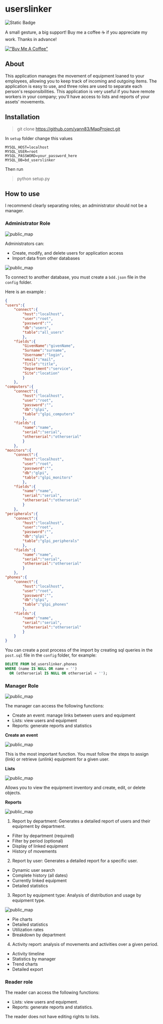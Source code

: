 # userslinker

![Static Badge](https://img.shields.io/badge/status-bêta-orange)

A small gesture, a big support! Buy me a coffee ☕ if you appreciate my work. Thanks in advance!

[!["Buy Me A Coffee"](https://www.buymeacoffee.com/assets/img/custom_images/orange_img.png)](https://www.buymeacoffee.com/yann83)


## About

This application manages the movement of equipment loaned to your employees, allowing you to keep track of incoming and outgoing items. The application is easy to use, and three roles are used to separate each person's responsibilities. This application is very useful if you have remote workers in your company; you'll have access to lists and reports of your assets' movements.

## Installation

> git clone https://github.com/yann83/MapProject.git


In `setup` folder change this values

```
MYSQL_HOST=localhost
MYSQL_USER=root
MYSQL_PASSWORD=your_password_here
MYSQL_DB=bd_userslinker
```

Then run

> python setup.py

## How to use


I recommend clearly separating roles; an administrator should not be a manager.

### Administrator Role

![public_map](./img/01.jpg)

Administrators can:

- Create, modify, and delete users for application access
- Import data from other databases

![public_map](./img/02.jpg)

To connect to another database, you must create a `bdd.json` file in the `config` folder.

Here is an example :

```json
{
"users":{
	"connect":{
		"host":"localhost",
		"user":"root",
		"password":"",
		"db":"users",
		"table":"all_users"
		},
	"fields":{
		"GivenName":"givenName",
		"Surname":"surname",
		"Username":"login",
		"email":"mail",
		"Title":"title",
		"Department":"service",
		"Site":"location"
		}
	},
"computers":{
	"connect":{
		"host":"localhost",
		"user":"root",
		"password":"",
		"db":"glpi",
		"table":"glpi_computers"
		},
	"fields":{
		"name":"name",
		"serial":"serial",
		"otherserial":"otherserial"
		}
	},
"monitors":{
	"connect":{
		"host":"localhost",
		"user":"root",
		"password":"",
		"db":"glpi",
		"table":"glpi_monitors"
		},
	"fields":{
		"name":"name",
		"serial":"serial",
		"otherserial":"otherserial"
		}
	},
"peripherals":{
	"connect":{
		"host":"localhost",
		"user":"root",
		"password":"",
		"db":"glpi",
		"table":"glpi_peripherals"
		},
	"fields":{
		"name":"name",
		"serial":"serial",
		"otherserial":"otherserial"
		}
	},
"phones":{
	"connect":{
		"host":"localhost",
		"user":"root",
		"password":"",
		"db":"glpi",
		"table":"glpi_phones"
		},
	"fields":{
		"name":"name",
		"serial":"serial",
		"otherserial":"otherserial"
		}
	}	
}
```

You can create a post process of the import by creating sql queries in the `post.sql` file in the `config` folder, for example:

```sql
DELETE FROM bd_userslinker.phones
WHERE (name IS NULL OR name = '')
  OR (otherserial IS NULL OR otherserial = '');
```

### Manager Role

![public_map](./img/03.jpg)

The manager can access the following functions:

- Create an event: manage links between users and equipment
- Lists: view users and equipment
- Reports: generate reports and statistics

__Create an event__

![public_map](./img/04.jpg)

This is the most important function. You must follow the steps to assign (link) or retrieve (unlink) equipment for a given user.

__Lists__

![public_map](./img/05.jpg)

Allows you to view the equipment inventory and create, edit, or delete objects.

__Reports__

![public_map](./img/06.jpg)

1. Report by department: Generates a detailed report of users and their equipment by department.

- Filter by department (required)
- Filter by period (optional)
- Display of linked equipment
- History of movements

2. Report by user: Generates a detailed report for a specific user.

- Dynamic user search
- Complete history (all dates)
- Currently linked equipment
- Detailed statistics

3. Report by equipment type: Analysis of distribution and usage by equipment type.

![public_map](./img/07.jpg)

- Pie charts
- Detailed statistics
- Utilization rates
- Breakdown by department

4. Activity report: analysis of movements and activities over a given period.

- Activity timeline
- Statistics by manager
- Trend charts
- Detailed export

### Reader role

The reader can access the following functions:

- Lists: view users and equipment.
- Reports: generate reports and statistics.

The reader does not have editing rights to lists.
